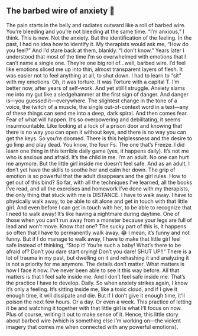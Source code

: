 ## The barbed wire of anxiety 😬

The pain starts in the belly and radiates outward like a roll of barbed wire. You’re bleeding and you’re not bleeding at the same time. 
“I’m anxious,” I think. 
This is new. Not the anxiety. But the identification of the feeling. 
In the past, I had no idea how to identify it. My therapists would ask me, “How do you feel?” And I’d stare back at them, blankly. “I don’t know.”
Years later I understood that most of the time I’m so overwhelmed with emotions that I can’t name a single one. They’re one big roll of…well, barbed wire. I’d feel like emotions sliced me up into thin, almost transparent layers of flesh. It was easier not to feel anything at all, to shut down. I had to learn to “sit” with my emotions. Oh, it was torture. It was Torture with a capital T.
I’m better now, after years of self-work. And yet still I struggle. 
Anxiety slams me into my gut like a sledgehammer at the first sign of danger. And danger is—you guessed it—everywhere. The slightest change in the tone of a voice, the twitch of a muscle, the single out-of-context word in a text—any of these things can send me into a deep, dark spiral.
And then comes fear. Fear of what will happen. It’s so overpowering and debilitating, it seems insurmountable. Like looking at a lock of a prison door and knowing that there is no way you can open it without keys, and there is no way you can get the keys. So you’re doomed. 
There is this helplessness and the desire to go limp and play dead. You know, the four Fs. The one that’s Freeze. 
I did learn one thing in this terrible daily game (yes, it happens daily). It’s not me who is anxious and afraid. It’s the child in me. I’m an adult. No one can hurt me anymore. But the little girl inside me doesn’t feel safe. And as an adult, I don’t yet have the skills to soothe her and calm her down. The grip of emotion is so powerful that the adult disappears and the girl rules. 
How to get out of this bind?
So far, with all the techniques I’ve learned, all the books I’ve read, and all the exercises and homework I’ve done with my therapists, the only thing that stuck with me is DISTANCE. 
I have to walk away.
I have to physically walk away, to be able to sit alone and get in touch with that little girl. And even before I can get in touch with her, to be able to recognize that I need to walk away! It’s like having a nightmare during daytime. One of those when you can’t run away from a monster because your legs are full of lead and won’t move. Know that one? 
The sucky part of this is, it happens so often that I have to permanently walk away. 😂 I mean, it’s funny and not funny. But if I do manage to walk away, I have to make that little girl feel safe instead of thinking, “Stop it! You’re such a baby! What’s there to be afraid of? Don’t you dare start crying! Don’t you dare! SHUT UP!!”
There is a lot of trauma in my past, but dwelling on it and rehashing it and analyzing it is not a priority for me anymore. The details don’t matter. What matters is how I face it now. I’ve never been able to see it this way before. 
All that matters is that I feel safe inside me. And I don’t feel safe inside me. That’s the practice I have to develop. Daily. 
So when anxiety strikes again, I know it’s only a feeling. It’s sitting inside me, like a toxic cloud, and if I give it enough time, it will dissipate and die. But if I don’t give it enough time, it’ll poison the next few hours. Or a day. Or even a week. This practice of letting it be and watching it together with that little girl is what I’ll focus on now. 
Plus of course, writing it out to make sense of it. Hence, this little story about barbed wire (which is something else I’m working on—the violent imagery that comes me when connected with any powerful emotions). 
